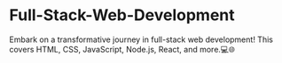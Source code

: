 # Full-Stack-Web-Development
Embark on a transformative journey in full-stack web development! This covers HTML, CSS, JavaScript, Node.js, React, and more.💻🌐
